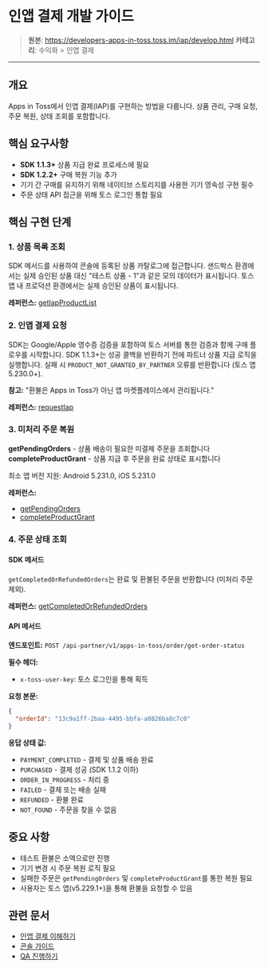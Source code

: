 # 인앱 결제 개발 가이드

> **원본**: https://developers-apps-in-toss.toss.im/iap/develop.html
> **카테고리**: 수익화 > 인앱 결제

---

## 개요

Apps in Toss에서 인앱 결제(IAP)를 구현하는 방법을 다룹니다. 상품 관리, 구매 요청, 주문 복원, 상태 조회를 포함합니다.

## 핵심 요구사항

- **SDK 1.1.3+** 상품 지급 완료 프로세스에 필요
- **SDK 1.2.2+** 구매 복원 기능 추가
- 기기 간 구매를 유지하기 위해 네이티브 스토리지를 사용한 기기 영속성 구현 필수
- 주문 상태 API 접근을 위해 토스 로그인 통합 필요

## 핵심 구현 단계

### 1. 상품 목록 조회

SDK 메서드를 사용하여 콘솔에 등록된 상품 카탈로그에 접근합니다. 샌드박스 환경에서는 실제 승인된 상품 대신 "테스트 상품 - 1"과 같은 모의 데이터가 표시됩니다. 토스 앱 내 프로덕션 환경에서는 실제 승인된 상품이 표시됩니다.

**레퍼런스:** [getIapProductList](../reference/bedrock/payment/getIapProductList.md)

### 2. 인앱 결제 요청

SDK는 Google/Apple 영수증 검증을 포함하여 토스 서버를 통한 검증과 함께 구매 플로우를 시작합니다. SDK 1.1.3+는 성공 콜백을 반환하기 전에 파트너 상품 지급 로직을 실행합니다. 실패 시 `PRODUCT_NOT_GRANTED_BY_PARTNER` 오류를 반환합니다 (토스 앱 5.230.0+).

**참고:** "환불은 Apps in Toss가 아닌 앱 마켓플레이스에서 관리됩니다."

**레퍼런스:** [requestIap](../reference/bedrock/payment/requestIap.md)

### 3. 미처리 주문 복원

**getPendingOrders** - 상품 배송이 필요한 미결제 주문을 조회합니다
**completeProductGrant** - 상품 지급 후 주문을 완료 상태로 표시합니다

최소 앱 버전 지원: Android 5.231.0, iOS 5.231.0

**레퍼런스:**
- [getPendingOrders](../reference/bedrock/payment/getPendingOrders.md)
- [completeProductGrant](../reference/bedrock/payment/completeProductGrant.md)

### 4. 주문 상태 조회

#### SDK 메서드
`getCompletedOrRefundedOrders`는 완료 및 환불된 주문을 반환합니다 (미처리 주문 제외).

**레퍼런스:** [getCompletedOrRefundedOrders](../reference/bedrock/payment/getCompletedOrRefundedOrders.md)

#### API 메서드
**엔드포인트:** `POST /api-partner/v1/apps-in-toss/order/get-order-status`

**필수 헤더:**
- `x-toss-user-key`: 토스 로그인을 통해 획득

**요청 본문:**
```json
{
  "orderId": "13c9a1ff-2baa-4495-bbfa-a0826ba8c7c0"
}
```

**응답 상태 값:**
- `PAYMENT_COMPLETED` - 결제 및 상품 배송 완료
- `PURCHASED` - 결제 성공 (SDK 1.1.2 이하)
- `ORDER_IN_PROGRESS` - 처리 중
- `FAILED` - 결제 또는 배송 실패
- `REFUNDED` - 환불 완료
- `NOT_FOUND` - 주문을 찾을 수 없음

## 중요 사항

- 테스트 환불은 소액으로만 진행
- 기기 변경 시 주문 복원 로직 필요
- 실패한 주문은 `getPendingOrders` 및 `completeProductGrant`를 통한 복원 필요
- 사용자는 토스 앱(v5.229.1+)을 통해 환불을 요청할 수 있음

## 관련 문서

- [인앱 결제 이해하기](09-iap-intro.md)
- [콘솔 가이드](10-iap-console.md)
- [QA 진행하기](12-iap-qa.md)
